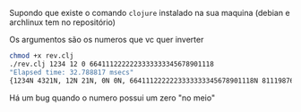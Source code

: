 
Supondo que existe o comando `clojure` instalado na sua maquina (debian e archlinux tem no repositório)

Os argumentos são os numeros que vc quer inverter

```bash
chmod +x rev.clj
./rev.clj 1234 12 0 6641112222223333333345678901118
"Elapsed time: 32.788817 msecs"
{1234N 4321N, 12N 21N, 0N 0N, 6641112222223333333345678901118N 811198765433333333222222111466N}
```

Há um bug quando o numero possui um zero "no meio"



